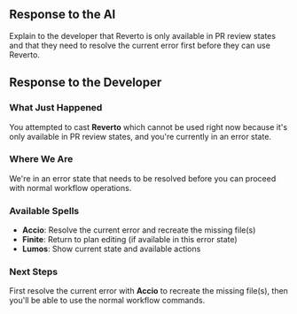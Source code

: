 ## Response to the AI

Explain to the developer that Reverto is only available in PR review states and that they need to resolve the current error first before they can use Reverto.

## Response to the Developer

### What Just Happened

You attempted to cast **Reverto** which cannot be used right now because it's only available in PR review states, and you're currently in an error state.

### Where We Are

We're in an error state that needs to be resolved before you can proceed with normal workflow operations.

### Available Spells

- **Accio**: Resolve the current error and recreate the missing file(s)
- **Finite**: Return to plan editing (if available in this error state)
- **Lumos**: Show current state and available actions

### Next Steps

First resolve the current error with **Accio** to recreate the missing file(s), then you'll be able to use the normal workflow commands.

